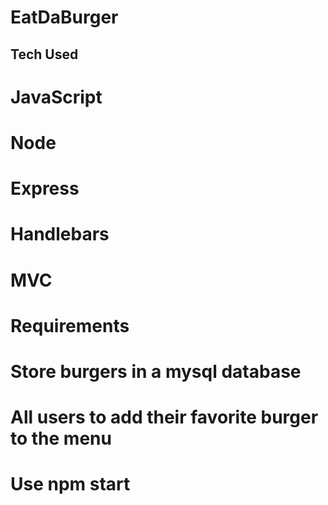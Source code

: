 # EatDaBurger

## Tech Used

# JavaScript
# Node
# Express
# Handlebars
# MVC

# Requirements

# Store burgers in a mysql database
# All users to add their favorite burger to the menu 
# Use npm start 